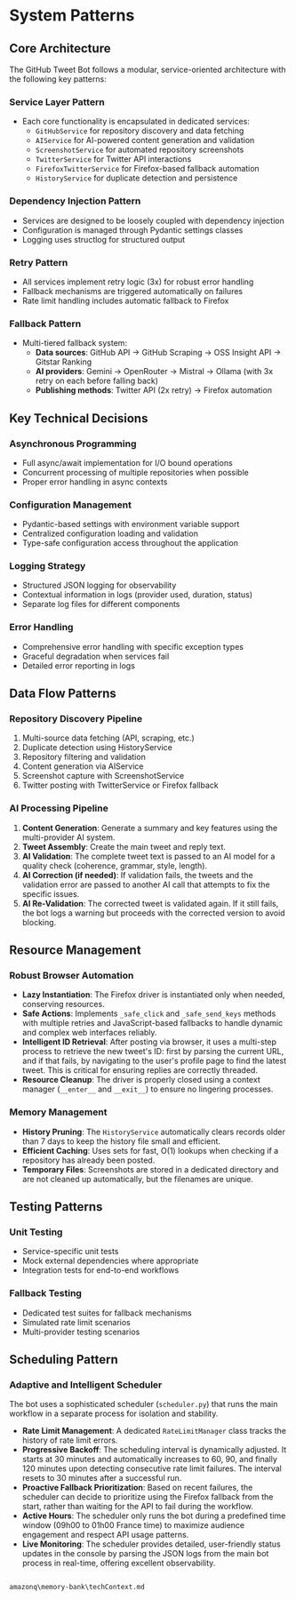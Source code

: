 # System Patterns

## Core Architecture

The GitHub Tweet Bot follows a modular, service-oriented architecture with the following key patterns:

### Service Layer Pattern
- Each core functionality is encapsulated in dedicated services:
  - `GitHubService` for repository discovery and data fetching
  - `AIService` for AI-powered content generation and validation
  - `ScreenshotService` for automated repository screenshots
  - `TwitterService` for Twitter API interactions
  - `FirefoxTwitterService` for Firefox-based fallback automation
  - `HistoryService` for duplicate detection and persistence

### Dependency Injection Pattern
- Services are designed to be loosely coupled with dependency injection
- Configuration is managed through Pydantic settings classes
- Logging uses structlog for structured output

### Retry Pattern
- All services implement retry logic (3x) for robust error handling
- Fallback mechanisms are triggered automatically on failures
- Rate limit handling includes automatic fallback to Firefox

### Fallback Pattern
- Multi-tiered fallback system:
  - **Data sources**: GitHub API → GitHub Scraping → OSS Insight API → Gitstar Ranking
  - **AI providers**: Gemini → OpenRouter → Mistral → Ollama (with 3x retry on each before falling back)
  - **Publishing methods**: Twitter API (2x retry) → Firefox automation

## Key Technical Decisions

### Asynchronous Programming
- Full async/await implementation for I/O bound operations
- Concurrent processing of multiple repositories when possible
- Proper error handling in async contexts

### Configuration Management
- Pydantic-based settings with environment variable support
- Centralized configuration loading and validation
- Type-safe configuration access throughout the application

### Logging Strategy
- Structured JSON logging for observability
- Contextual information in logs (provider used, duration, status)
- Separate log files for different components

### Error Handling
- Comprehensive error handling with specific exception types
- Graceful degradation when services fail
- Detailed error reporting in logs

## Data Flow Patterns

### Repository Discovery Pipeline
1. Multi-source data fetching (API, scraping, etc.)
2. Duplicate detection using HistoryService
3. Repository filtering and validation
4. Content generation via AIService
5. Screenshot capture with ScreenshotService
6. Twitter posting with TwitterService or Firefox fallback

### AI Processing Pipeline
1. **Content Generation**: Generate a summary and key features using the multi-provider AI system.
2. **Tweet Assembly**: Create the main tweet and reply text.
3. **AI Validation**: The complete tweet text is passed to an AI model for a quality check (coherence, grammar, style, length).
4. **AI Correction (if needed)**: If validation fails, the tweets and the validation error are passed to another AI call that attempts to fix the specific issues.
5. **AI Re-Validation**: The corrected tweet is validated again. If it still fails, the bot logs a warning but proceeds with the corrected version to avoid blocking.

## Resource Management

### Robust Browser Automation
- **Lazy Instantiation**: The Firefox driver is instantiated only when needed, conserving resources.
- **Safe Actions**: Implements `_safe_click` and `_safe_send_keys` methods with multiple retries and JavaScript-based fallbacks to handle dynamic and complex web interfaces reliably.
- **Intelligent ID Retrieval**: After posting via browser, it uses a multi-step process to retrieve the new tweet's ID: first by parsing the current URL, and if that fails, by navigating to the user's profile page to find the latest tweet. This is critical for ensuring replies are correctly threaded.
- **Resource Cleanup**: The driver is properly closed using a context manager (`__enter__` and `__exit__`) to ensure no lingering processes.

### Memory Management
- **History Pruning**: The `HistoryService` automatically clears records older than 7 days to keep the history file small and efficient.
- **Efficient Caching**: Uses sets for fast, O(1) lookups when checking if a repository has already been posted.
- **Temporary Files**: Screenshots are stored in a dedicated directory and are not cleaned up automatically, but the filenames are unique.

## Testing Patterns

### Unit Testing
- Service-specific unit tests
- Mock external dependencies where appropriate
- Integration tests for end-to-end workflows

### Fallback Testing
- Dedicated test suites for fallback mechanisms
- Simulated rate limit scenarios
- Multi-provider testing scenarios

## Scheduling Pattern

### Adaptive and Intelligent Scheduler
The bot uses a sophisticated scheduler (`scheduler.py`) that runs the main workflow in a separate process for isolation and stability.

- **Rate Limit Management**: A dedicated `RateLimitManager` class tracks the history of rate limit errors.
- **Progressive Backoff**: The scheduling interval is dynamically adjusted. It starts at 30 minutes and automatically increases to 60, 90, and finally 120 minutes upon detecting consecutive rate limit failures. The interval resets to 30 minutes after a successful run.
- **Proactive Fallback Prioritization**: Based on recent failures, the scheduler can decide to prioritize using the Firefox fallback from the start, rather than waiting for the API to fail during the workflow.
- **Active Hours**: The scheduler only runs the bot during a predefined time window (09h00 to 01h00 France time) to maximize audience engagement and respect API usage patterns.
- **Live Monitoring**: The scheduler provides detailed, user-friendly status updates in the console by parsing the JSON logs from the main bot process in real-time, offering excellent observability.
```

amazonq\memory-bank\techContext.md
